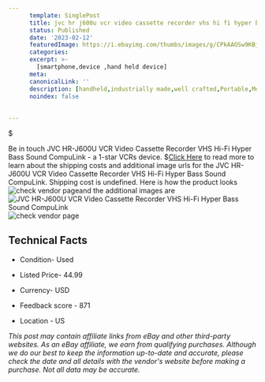 ```yaml
---
      template: SinglePost
      title: jvc hr j600u vcr video cassette recorder vhs hi fi hyper bass sound compulink
      status: Published
      date: '2023-02-12'
      featuredImage: https://i.ebayimg.com/thumbs/images/g/CPkAAOSw9KBj5l71/s-l225.jpg
      categories: 
      excerpt: >-
        [smartphone,device ,hand held device]
      meta:
      canonicalLink: ''
      description: [handheld,industrially made,well crafted,Portable,Mobile,Compact,Convenient,Lightweight,Maneuverable,Man-portable,Miniature,Carriable,Hand-held,Light,Holdable,Transportable,Mobile device,Pocket-sized,On-the-go,Wireless,Cordless,Compact size,Convenient size, smartphone,device ,hand held device]
      noindex: false
      
        
---
```

$

Be in touch JVC HR-J600U VCR Video Cassette Recorder VHS Hi-Fi Hyper Bass Sound CompuLink - a 1-star VCRs device.
$[Click Here](https://www.ebay.com/itm/234892907322?hash=item36b0b5533a%3Ag%3ACPkAAOSw9KBj5l71&mkevt=1&mkcid=1&mkrid=711-53200-19255-0&campid=%253CePNCampaignId%253E&customid=%253CreferenceId%253E&toolid=10049) to read more to learn about the shipping costs and additional image urls for the JVC HR-J600U VCR Video Cassette Recorder VHS Hi-Fi Hyper Bass Sound CompuLink. Shipping cost is undefined. Here is how the product looks ![check vendor page](https://i.ebayimg.com/thumbs/images/g/CPkAAOSw9KBj5l71/s-l225.jpg)and the additional images are![JVC HR-J600U VCR Video Cassette Recorder VHS Hi-Fi Hyper Bass Sound CompuLink](https://i.ebayimg.com/images/g/CPkAAOSw9KBj5l71/s-l1600.jpg)![check vendor page](https://origin-galleryplus.ebayimg.com/ws/web/234892907322_2_0_1/225x225.jpg,https://origin-galleryplus.ebayimg.com/ws/web/234892907322_3_0_1/225x225.jpg,https://origin-galleryplus.ebayimg.com/ws/web/234892907322_4_0_1/225x225.jpg,https://origin-galleryplus.ebayimg.com/ws/web/234892907322_5_0_1/225x225.jpg,https://origin-galleryplus.ebayimg.com/ws/web/234892907322_6_0_1/225x225.jpg,https://origin-galleryplus.ebayimg.com/ws/web/234892907322_7_0_1/225x225.jpg,https://origin-galleryplus.ebayimg.com/ws/web/234892907322_8_0_1/225x225.jpg,https://origin-galleryplus.ebayimg.com/ws/web/234892907322_9_0_1/225x225.jpg,https://origin-galleryplus.ebayimg.com/ws/web/234892907322_10_0_1/225x225.jpg,https://origin-galleryplus.ebayimg.com/ws/web/234892907322_11_0_1/225x225.jpg,https://origin-galleryplus.ebayimg.com/ws/web/234892907322_12_0_1/225x225.jpg,https://origin-galleryplus.ebayimg.com/ws/web/234892907322_13_0_1/225x225.jpg,https://origin-galleryplus.ebayimg.com/ws/web/234892907322_14_0_1/225x225.jpg)



 ## Technical Facts 



     
      

 - Condition- Used 


      

 - Listed Price- 44.99 


      

 - Currency- USD 


      

 - Feedback score - 871 


      

 - Location - US 


      
      

 *_This post may contain affiliate links from eBay and other third-party websites. As an eBay affiliate, we earn from qualifying purchases. Although we do our best to keep the information up-to-date and accurate, please check the date and all details with the vendor's website before making a purchase. Not all data may be accurate._*






